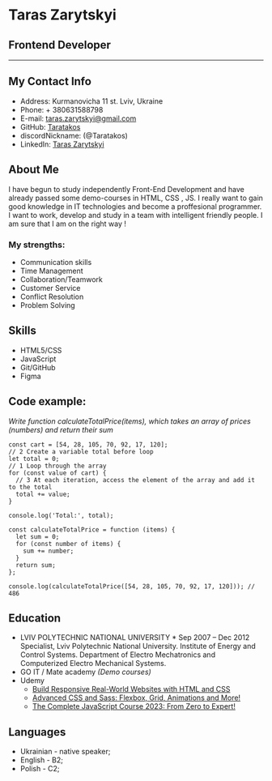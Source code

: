 # Taras Zarytskyi

## Frontend Developer

---

## My Contact Info

- Address: Kurmanovicha 11 st. Lviv, Ukraine
- Phone: + 380631588798
- E-mail: taras.zarytskyi@gmail.com
- GitHub: [Taratakos](https://github.com/Taratakos)
- discordNickname: (@Taratakos)
- LinkedIn: [Taras Zarytskyi](https://www.linkedin.com/in/taras-zarytskyi-b986ab15b/)

## About Me

I have begun to study independently Front-End Development and have already passed some demo-courses in HTML, CSS , JS.
I really want to gain good knowledge in IT technologies and become a proffesional programmer. I want to work, develop and study in a team with intelligent friendly people. I am sure that I am on the right way !

### My strengths:

- Communication skills
- Time Management
- Collaboration/Teamwork
- Customer Service
- Conflict Resolution
- Problem Solving

## Skills

- HTML5/CSS
- JavaScript
- Git/GitHub
- Figma

## Code example:

_Write function calculateTotalPrice(items), which takes an array of prices (numbers) and return their sum_

```
const cart = [54, 28, 105, 70, 92, 17, 120];
// 2 Create a variable total before loop
let total = 0;
// 1 Loop through the array
for (const value of cart) {
  // 3 At each iteration, access the element of the array and add it to the total
  total += value;
}

console.log('Total:', total);

const calculateTotalPrice = function (items) {
  let sum = 0;
  for (const number of items) {
    sum += number;
  }
  return sum;
};

console.log(calculateTotalPrice([54, 28, 105, 70, 92, 17, 120])); // 486
```

## Education

- LVIV POLYTECHNIC NATIONAL UNIVERSITY \* Sep 2007 – Dec 2012 Specialist, Lviv Polytechnic National University.
  Institute of Energy and Control Systems. Department of Electro Mechatronics and Computerized Electro Mechanical Systems.
- GO IT / Mate academy _(Demo courses)_
- Udemy
  - [Build Responsive Real-World Websites with HTML and CSS](https://www.udemy.com/course/design-and-develop-a-killer-website-with-html5-and-css3/)
  - [Advanced CSS and Sass: Flexbox, Grid, Animations and More!](https://www.udemy.com/course/advanced-css-and-sass/learn/lecture/8312878?start=150#content)
  - [The Complete JavaScript Course 2023: From Zero to Expert!](https://www.udemy.com/course/the-complete-javascript-course/)

## Languages

- Ukrainian - native speaker;
- English - B2;
- Polish - C2;
